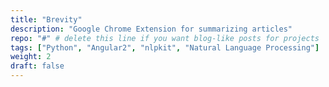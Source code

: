 ```yaml
---
title: "Brevity"
description: "Google Chrome Extension for summarizing articles"
repo: "#" # delete this line if you want blog-like posts for projects
tags: ["Python", "Angular2", "nlpkit", "Natural Language Processing"]
weight: 2
draft: false
---
```

